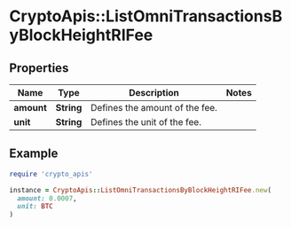 # CryptoApis::ListOmniTransactionsByBlockHeightRIFee

## Properties

| Name | Type | Description | Notes |
| ---- | ---- | ----------- | ----- |
| **amount** | **String** | Defines the amount of the fee. |  |
| **unit** | **String** | Defines the unit of the fee. |  |

## Example

```ruby
require 'crypto_apis'

instance = CryptoApis::ListOmniTransactionsByBlockHeightRIFee.new(
  amount: 0.0007,
  unit: BTC
)
```

